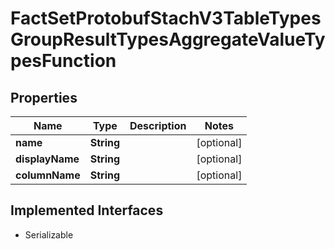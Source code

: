 

# FactSetProtobufStachV3TableTypesGroupResultTypesAggregateValueTypesFunction


## Properties

Name | Type | Description | Notes
------------ | ------------- | ------------- | -------------
**name** | **String** |  |  [optional]
**displayName** | **String** |  |  [optional]
**columnName** | **String** |  |  [optional]


## Implemented Interfaces

* Serializable


